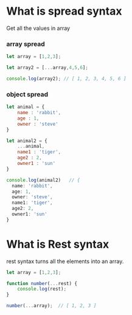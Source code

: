# What is spread syntax
 Get all the values in array 

### array spread

```jsx
let array = [1,2,3];

let array2 = [...array,4,5,6];

console.log(array2); // [ 1, 2, 3, 4, 5, 6 ]

```

### object spread 

```jsx
let animal = {
    name : 'rabbit',
    age : 1,
    owner : 'steve'
}

let animal2 = {
    ...animal,
    name1 : 'tiger',
    age2 : 2,
    owner1 : 'sun'
}

console.log(animal2)   // {
  name: 'rabbit',
  age: 1,
  owner: 'steve',
  name1: 'tiger',
  age2: 2,
  owner1: 'sun'
} 
```

# What is Rest syntax
 rest syntax  turns all the elements into an array.

```jsx
let array = [1,2,3];

function number(...rest) {
    console.log(rest);
}

number(...array);  // [ 1, 2, 3 ]

```
